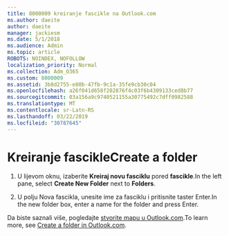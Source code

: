 ```yaml
---
title: 8000009 kreiranje fascikle na Outlook.com
ms.author: daeite
author: daeite
manager: jackiesm
ms.date: 5/1/2018
ms.audience: Admin
ms.topic: article
ROBOTS: NOINDEX, NOFOLLOW
localization_priority: Normal
ms.collection: Adm_O365
ms.custom: 8000009
ms.assetid: 3b8d2755-e80b-47fb-9c1a-35fe9cb30c04
ms.openlocfilehash: a26f041d658f202876f4c03f6b4309133ced8b77
ms.sourcegitcommit: 03a156a9c9740521155a30775492c7dff0982588
ms.translationtype: MT
ms.contentlocale: sr-Latn-RS
ms.lasthandoff: 03/22/2019
ms.locfileid: "30787645"
---
```

# <a name="create-a-folder"></a><span data-ttu-id="5c250-102">Kreiranje fascikle</span><span class="sxs-lookup"><span data-stu-id="5c250-102">Create a folder</span></span>

1. <span data-ttu-id="5c250-103">U lijevom oknu, izaberite **Kreiraj novu fasciklu** pored **fascikle**.</span><span class="sxs-lookup"><span data-stu-id="5c250-103">In the left pane, select **Create New Folder** next to **Folders**.</span></span> 
    
2. <span data-ttu-id="5c250-104">U polju Nova fascikla, unesite ime za fasciklu i pritisnite taster Enter.</span><span class="sxs-lookup"><span data-stu-id="5c250-104">In the new folder box, enter a name for the folder and press Enter.</span></span>
    
<span data-ttu-id="5c250-105">Da biste saznali više, pogledajte [stvorite mapu u Outlook.com](https://go.microsoft.com/fwlink/p/?linkid=873114).</span><span class="sxs-lookup"><span data-stu-id="5c250-105">To learn more, see [Create a folder in Outlook.com](https://go.microsoft.com/fwlink/p/?linkid=873114).</span></span>
  


